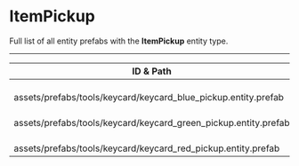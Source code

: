 # ItemPickup
Full list of all <Badge type="warning" text="3"/> entity prefabs with the **ItemPickup** entity type.

---
| ID & Path |
| --- |
| <a href="#675407027"><Badge id="675407027" type="tip" text="#"/></a> <Badge type="tip" text="675407027"/> <Badge type="info" text="PhysicsEffects"/> <br> assets/prefabs/tools/keycard/keycard_blue_pickup.entity.prefab |
| <a href="#1317896088"><Badge id="1317896088" type="tip" text="#"/></a> <Badge type="tip" text="1317896088"/> <Badge type="info" text="PhysicsEffects"/> <br> assets/prefabs/tools/keycard/keycard_green_pickup.entity.prefab |
| <a href="#3985212893"><Badge id="3985212893" type="tip" text="#"/></a> <Badge type="tip" text="3985212893"/> <Badge type="info" text="PhysicsEffects"/> <br> assets/prefabs/tools/keycard/keycard_red_pickup.entity.prefab |
